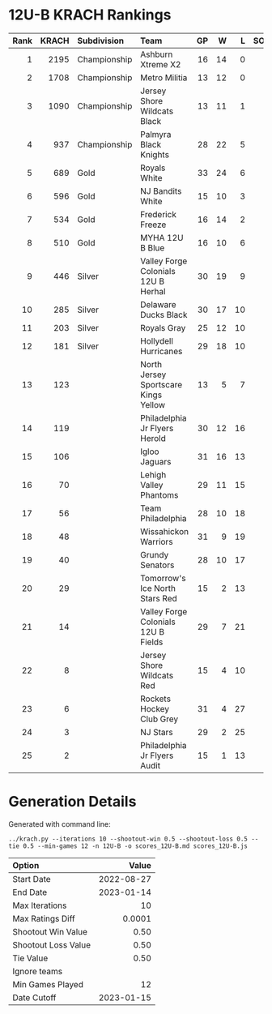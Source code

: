 # 12U-B KRACH Rankings
Rank|KRACH|Subdivision|Team|GP|W|L|SOW|SOL|T|SoS
---:|---:|:---|:---|---:|---:|---:|---:|---:|---:|---:
1|2195|Championship|Ashburn Xtreme X2|16|14|0|1|1|0|425
2|1708|Championship|Metro Militia|13|12|0|0|1|0|279
3|1090|Championship|Jersey Shore Wildcats Black|13|11|1|1|0|0|381
4|937|Championship|Palmyra Black Knights|28|22|5|0|1|0|446
5|689|Gold|Royals White|33|24|6|0|2|1|376
6|596|Gold|NJ Bandits White|15|10|3|1|1|0|437
7|534|Gold|Frederick Freeze|16|14|2|0|0|0|104
8|510|Gold|MYHA 12U B Blue|16|10|6|0|0|0|460
9|446|Silver|Valley Forge Colonials 12U B Herhal|30|19|9|1|1|0|451
10|285|Silver|Delaware Ducks Black|30|17|10|2|0|1|377
11|203|Silver|Royals Gray|25|12|10|1|2|0|393
12|181|Silver|Hollydell Hurricanes|29|18|10|1|0|0|319
13|123||North Jersey Sportscare Kings Yellow|13|5|7|1|0|0|558
14|119||Philadelphia Jr Flyers Herold|30|12|16|1|1|0|317
15|106||Igloo Jaguars|31|16|13|1|1|0|199
16|70||Lehigh Valley Phantoms|29|11|15|2|1|0|244
17|56||Team Philadelphia|28|10|18|0|0|0|337
18|48||Wissahickon Warriors|31|9|19|1|2|0|293
19|40||Grundy Senators|28|10|17|0|1|0|316
20|29||Tomorrow's Ice North Stars Red|15|2|13|0|0|0|578
21|14||Valley Forge Colonials 12U B Fields|29|7|21|1|0|0|209
22|8||Jersey Shore Wildcats Red|15|4|10|0|1|0|293
23|6||Rockets Hockey Club Grey|31|4|27|0|0|0|319
24|3||NJ Stars|29|2|25|2|0|0|239
25|2||Philadelphia Jr Flyers Audit|15|1|13|0|1|0|85
# Generation Details

Generated with command line:
```
../krach.py --iterations 10 --shootout-win 0.5 --shootout-loss 0.5 --tie 0.5 --min-games 12 -n 12U-B -o scores_12U-B.md scores_12U-B.js
```

| Option | Value |
| :----- | ----: |
| Start Date | 2022-08-27 |
| End Date | 2023-01-14 |
| Max Iterations | 10 |
| Max Ratings Diff | 0.0001 |
| Shootout Win Value | 0.50 |
| Shootout Loss Value | 0.50 |
| Tie Value | 0.50 |
| Ignore teams |  |
| Min Games Played | 12 |
| Date Cutoff | 2023-01-15 |

